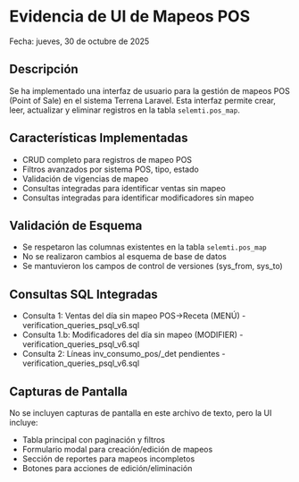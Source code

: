 # Evidencia de UI de Mapeos POS
Fecha: jueves, 30 de octubre de 2025

## Descripción
Se ha implementado una interfaz de usuario para la gestión de mapeos POS (Point of Sale) en el sistema Terrena Laravel. Esta interfaz permite crear, leer, actualizar y eliminar registros en la tabla `selemti.pos_map`.

## Características Implementadas
- CRUD completo para registros de mapeo POS
- Filtros avanzados por sistema POS, tipo, estado
- Validación de vigencias de mapeo
- Consultas integradas para identificar ventas sin mapeo
- Consultas integradas para identificar modificadores sin mapeo

## Validación de Esquema
- Se respetaron las columnas existentes en la tabla `selemti.pos_map`
- No se realizaron cambios al esquema de base de datos
- Se mantuvieron los campos de control de versiones (sys_from, sys_to)

## Consultas SQL Integradas
- Consulta 1: Ventas del día sin mapeo POS→Receta (MENÚ) - verification_queries_psql_v6.sql
- Consulta 1.b: Modificadores del día sin mapeo (MODIFIER) - verification_queries_psql_v6.sql
- Consulta 2: Líneas inv_consumo_pos/_det pendientes - verification_queries_psql_v6.sql

## Capturas de Pantalla
No se incluyen capturas de pantalla en este archivo de texto, pero la UI incluye:
- Tabla principal con paginación y filtros
- Formulario modal para creación/edición de mapeos
- Sección de reportes para mapeos incompletos
- Botones para acciones de edición/eliminación
